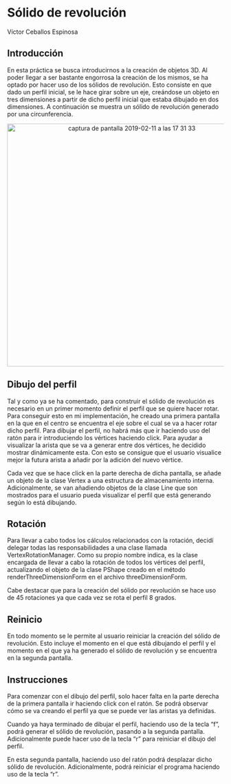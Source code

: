 # Sólido de revolución
Víctor Ceballos Espinosa

## Introducción
En esta práctica se busca introducirnos a la creación de objetos 3D. Al poder llegar a ser bastante engorrosa la creación de los mismos, se ha optado por hacer uso de los sólidos de revolución. Esto consiste en que dado un perfil inicial, se le hace girar sobre un eje, creándose un objeto en tres dimensiones a partir de dicho perfil inicial que estaba dibujado en dos dimensiones. A continuación se muestra un sólido de revolución generado por una circunferencia.

<p align="center">
    <img width="564" alt="captura de pantalla 2019-02-11 a las 17 31 33" src="https://user-images.githubusercontent.com/15388747/52581664-30dc7c80-2e23-11e9-86f1-ef943e2b02a9.png">
</p>

## Dibujo del perfil
Tal y como ya se ha comentado, para construir el sólido de revolución es necesario en un primer momento definir el perfil que se quiere hacer rotar. Para conseguir esto en mi implementación, he creado una primera pantalla en la que en el centro se encuentra el eje sobre el cual se va a hacer rotar dicho perfil. Para dibujar el perfil, no habrá más que ir haciendo uso del ratón para ir introduciendo los vértices haciendo click. Para ayudar a visualizar la arista que se va a generar entre dos vértices, he decidido mostrar dinámicamente esta. Con esto se consigue que el usuario visualice mejor la futura arista a añadir por la adición del nuevo vértice.

Cada vez que se hace click en la parte derecha de dicha pantalla, se añade un objeto de la clase Vertex a una estructura de almacenamiento interna. Adicionalmente, se van añadiendo objetos de la clase Line que son mostrados para el usuario pueda visualizar el perfil que está generando según lo está dibujando.

## Rotación
Para llevar a cabo todos los cálculos relacionados con la rotación, decidí delegar todas las responsabilidades a una clase llamada VertexRotationManager. Como su propio nombre indica, es la clase encargada de llevar a cabo la rotación de todos los vértices del perfil, actualizando el objeto de la clase PShape creado en el método renderThreeDimensionForm en el archivo threeDimensionForm. 

Cabe destacar que para la creación del sólido por revolución se hace uso de 45 rotaciones ya que cada vez se rota el perfil 8 grados.

## Reinicio
En todo momento se le permite al usuario reiniciar la creación del sólido de revolución. Esto incluye el momento en el que está dibujando el perfil y el momento en el que ya ha generado el sólido de revolución y se encuentra en la segunda pantalla.

## Instrucciones
Para comenzar con el dibujo del perfil, solo hacer falta en la parte derecha de la primera pantalla ir haciendo click con el ratón. Se podrá observar cómo se va creando el perfil ya que se puede ver las aristas ya definidas. 

Cuando ya haya terminado de dibujar el perfil, haciendo uso de la tecla “f”, podrá generar el sólido de revolución, pasando a la segunda pantalla. Adicionalmente puede hacer uso de la tecla “r” para reiniciar el dibujo del perfil. 

En esta segunda pantalla, haciendo uso del ratón podrá desplazar dicho sólido de revolución. Adicionalmente, podrá reiniciar el programa haciendo uso de la tecla “r”.
